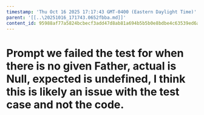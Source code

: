 ```yaml
---
timestamp: 'Thu Oct 16 2025 17:17:43 GMT-0400 (Eastern Daylight Time)'
parent: '[[..\20251016_171743.0652fbba.md]]'
content_id: 95988af77a5824bcbecf3add47d8ab81a694b5b5b0e8bdbe4c63539ed6ae46b6
---
```


# Prompt we failed the test for when there is no given Father, actual is Null, expected is undefined, I think this is likely an issue with the test case and not the code.
